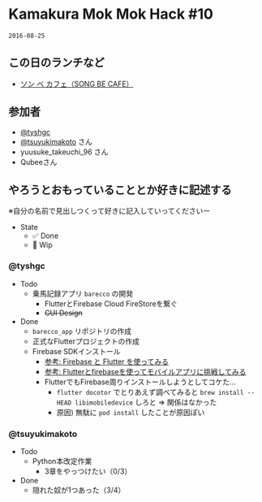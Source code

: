 # Kamakura Mok Mok Hack #10

`2016-08-25`

## この日のランチなど
- [ソン ベ カフェ（SONG BE CAFE）](https://tabelog.com/kanagawa/A1404/A140402/14000301/)

## 参加者

- [@tyshgc](http://twitter.com/tyshgc)
- [@tsuyukimakoto](https://twitter.com/everes) さん
- yuusuke_takeuchi_96 さん
- Qubeeさん


## やろうとおもっていることとか好きに記述する
※自分の名前で見出しつくって好きに記入していってくださいー

- State
  - ✅ Done
  - 🚧 Wip

### @tyshgc

- Todo
  - 乗馬記録アプリ `barecco` の開発
    - FlutterとFirebase Cloud FireStoreを繋ぐ
    - ~~GUI Design~~
- Done
  - `barecco_app` リポジトリの作成
  - 正式なFlutterプロジェクトの作成
  - Firebase SDKインストール
    - [参考: Firebase と Flutter を使ってみる](https://firebase.google.com/docs/flutter/setup?hl=ja)
    - [参考: Flutterとfirebaseを使ってモバイルアプリに挑戦してみる](https://speakerdeck.com/nasum/fluttertofirebasewoshi-tutemobairuapurinitiao-zhan-sitemiru)
    - FlutterでもFirebase周りインストールしようとしてコケた…
      - `flutter docotor` でとりあえず調べてみると `brew install --HEAD libimobiledevice` しろと => 関係はなかった
      - 原因) 無駄に `pod install` したことが原因ぽい

### @tsuyukimakoto

- Todo
  - Python本改定作業
    - 3章をやっつけたい（0/3）
- Done
  - 隠れた奴が1つあった（3/4）
